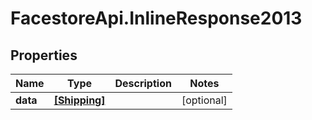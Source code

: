 # FacestoreApi.InlineResponse2013

## Properties
Name | Type | Description | Notes
------------ | ------------- | ------------- | -------------
**data** | [**[Shipping]**](Shipping.md) |  | [optional] 


